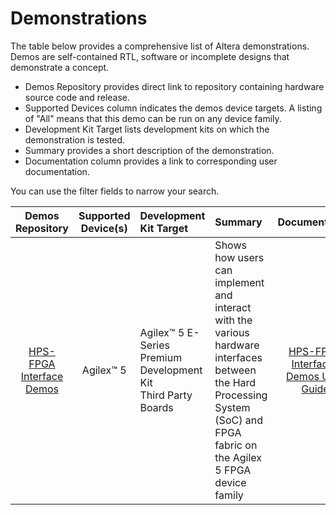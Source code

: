 # **Demonstrations**

The table below provides a comprehensive list of Altera demonstrations.  Demos are self-contained RTL, software or incomplete designs that demonstrate a concept.
  
* Demos Repository provides direct link to repository containing hardware source code and release.
* Supported Devices column indicates the demos device targets.  A listing of "All" means that this demo can be run on any device family.
* Development Kit Target lists development kits on which the demonstration is tested.
* Summary provides a short description of the demonstration.
* Documentation column provides a link to corresponding user documentation.

You can use the filter fields to narrow your search.

 | **Demos Repository**    | Supported Device(s)  | Development Kit Target| Summary | Documentation |
|:---------------:|:----------------:|:--------------------|:----------------|:---------------:|
| [HPS-FPGA Interface Demos](https://github.com/altera-fpga/agilex5-demo-hps2fpga-interfaces) | Agilex™ 5 | Agilex™ 5 E-Series Premium Development Kit </br> Third Party Boards | Shows how users can implement and interact with the various hardware interfaces between the Hard Processing System (SoC) and FPGA fabric on the Agilex 5 FPGA device family | [HPS-FPGA Interfaces Demos User Guide](https://github.com/altera-fpga/agilex5-demo-hps2fpga-interfaces/blob/main/documentation/01_index.md)|
